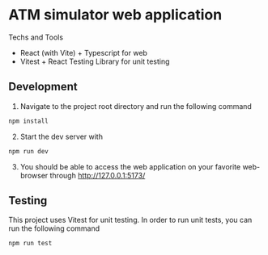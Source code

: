 # ATM simulator web application

Techs and Tools
- React (with Vite) + Typescript for web
- Vitest + React Testing Library for unit testing

## Development

1. Navigate to the project root directory and run the following command

```bash
npm install
```

2. Start the dev server with

```bash
npm run dev
```

3. You should be able to access the web application on your favorite web-browser through http://127.0.0.1:5173/

## Testing

This project uses Vitest for unit testing. In order to run unit tests, you can run the following command

```bash
npm run test
```
